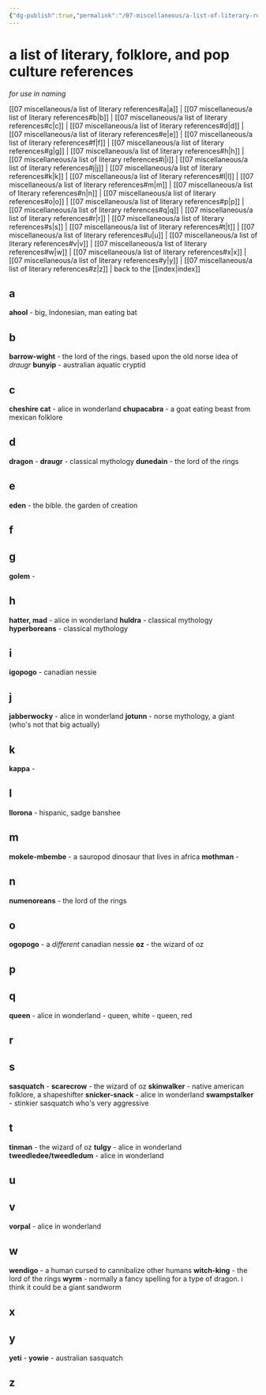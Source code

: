 ```yaml
---
{"dg-publish":true,"permalink":"/07-miscellaneous/a-list-of-literary-references/","created":"2025-01-29T08:23:12.950-06:00","updated":"2025-05-13T14:44:59.903-05:00"}
---
```


# a list of literary, folklore, and pop culture references
*for use in naming*

[[07 miscellaneous/a list of literary references#a\|a]] | [[07 miscellaneous/a list of literary references#b\|b]] | [[07 miscellaneous/a list of literary references#c\|c]] | [[07 miscellaneous/a list of literary references#d\|d]] | [[07 miscellaneous/a list of literary references#e\|e]] | [[07 miscellaneous/a list of literary references#f\|f]] | [[07 miscellaneous/a list of literary references#g\|g]] | [[07 miscellaneous/a list of literary references#h\|h]] | [[07 miscellaneous/a list of literary references#i\|i]] | [[07 miscellaneous/a list of literary references#j\|j]] | [[07 miscellaneous/a list of literary references#k\|k]] | [[07 miscellaneous/a list of literary references#l\|l]] | [[07 miscellaneous/a list of literary references#m\|m]] | [[07 miscellaneous/a list of literary references#n\|n]] | [[07 miscellaneous/a list of literary references#o\|o]] | [[07 miscellaneous/a list of literary references#p\|p]] | [[07 miscellaneous/a list of literary references#q\|q]] | [[07 miscellaneous/a list of literary references#r\|r]] | [[07 miscellaneous/a list of literary references#s\|s]] | [[07 miscellaneous/a list of literary references#t\|t]] | [[07 miscellaneous/a list of literary references#u\|u]] | [[07 miscellaneous/a list of literary references#v\|v]] | [[07 miscellaneous/a list of literary references#w\|w]] | [[07 miscellaneous/a list of literary references#x\|x]] | [[07 miscellaneous/a list of literary references#y\|y]] | [[07 miscellaneous/a list of literary references#z\|z]] | back to the [[index\|index]]
## a
**ahool** - big, Indonesian, man eating bat
## b
**barrow-wight** - the lord of the rings. based upon the old norse idea of *draugr*
**bunyip** - australian aquatic cryptid
## c
**cheshire cat** - alice in wonderland
**chupacabra** - a goat eating beast from mexican folklore
## d
**dragon** - 
**draugr** - classical mythology
**dunedain** - the lord of the rings
## e
**eden** - the bible. the garden of creation
## f
## g
**golem** - 
## h
**hatter, mad** - alice in wonderland
**huldra** - classical mythology
**hyperboreans** - classical mythology
## i
**igopogo** - canadian nessie
## j
**jabberwocky** - alice in wonderland
**jotunn** - norse mythology, a giant (who's not that big actually)
## k
**kappa** - 
## l
**llorona** - hispanic, sadge banshee
## m
**mokele-mbembe** - a sauropod dinosaur that lives in africa
**mothman** - 
## n
**numenoreans** - the lord of the rings
## o
**ogopogo** - a *different* canadian nessie
**oz** - the wizard of oz
## p
## q
**queen** - alice in wonderland
	- queen, white
	- queen, red
## r
## s
**sasquatch** - 
**scarecrow** - the wizard of oz
**skinwalker** - native american folklore, a shapeshifter
**snicker-snack** - alice in wonderland
**swampstalker** - stinkier sasquatch who's very aggressive
## t
**tinman** - the wizard of oz
**tulgy** - alice in wonderland
**tweedledee/tweedledum** - alice in wonderland
## u
## v
**vorpal** - alice in wonderland
## w
**wendigo** - a human cursed to cannibalize other humans
**witch-king** - the lord of the rings
**wyrm** - normally a fancy spelling for a type of dragon. i think it could be a giant sandworm
## x
## y
**yeti** - 
**yowie** - australian sasquatch
## z